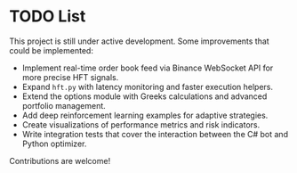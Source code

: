 # TODO List

This project is still under active development. Some improvements that could be implemented:

- Implement real-time order book feed via Binance WebSocket API for more precise HFT signals.
- Expand `hft.py` with latency monitoring and faster execution helpers.
- Extend the options module with Greeks calculations and advanced portfolio management.
- Add deep reinforcement learning examples for adaptive strategies.
- Create visualizations of performance metrics and risk indicators.
- Write integration tests that cover the interaction between the C# bot and Python optimizer.

Contributions are welcome!
